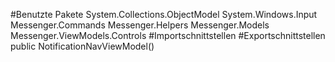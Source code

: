 #Benutzte Pakete
System.Collections.ObjectModel
System.Windows.Input
Messenger.Commands
Messenger.Helpers
Messenger.Models
Messenger.ViewModels.Controls
#Importschnittstellen
#Exportschnittstellen
public NotificationNavViewModel()
